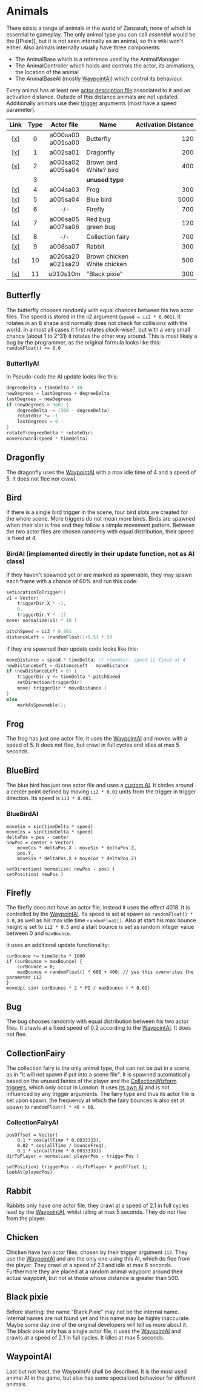 # Animals

There exists a range of animals in the world of Zanzarah, none of which is essential to gameplay. The only animal type you can call _essential_ would be the [[Pixie]], but it is not seen internally as an animal, so this wiki won't either. Also animals internally usually have three components:

- The AnimalBase which is a reference used by the AnimalManager
- The AnimalController which holds and controls the actor, its animations, the location of the animal
- The AnimalBaseAI (mostly [WaypointAI](./Animals.md#waypointai)) which control its behaviour.

Every animal has at least one [actor description file](../resources/AED.md) associated to it and an activation distance. Outside of this distance animals are not updated. Additionally animals use their [trigger](./Triggers.md#animal) arguments (most have a speed parameter).

|               Link        | Type |       Actor file      |     Name    |    Activation Distance   |
|:-------------------------:|:----:|:---------------------:|-------------|-------------------------:|
| [ [x] ](#butterfly)       |   0  | a000sa00<br/>a001sa00 | Butterfly   |                      120 |
| [ [x] ](#dragonfly)       |   1  | a002sa01              | Dragonfly   |                      200 |
| [ [x] ](#bird)            |   2  | a003sa02<br/>a005sa04 | Brown bird<br/>White? bird |       400 |
|                           |   3  |                       | __unused type__ |                      |
| [ [x] ](#frog)            |   4  | a004sa03              | Frog        |                      300 |
| [ [x] ](#bluebird)        |   5  | a005sa04              | Blue bird   |                     5000 |
| [ [x] ](#firefly)         |   6  |    -/-                | Firefly     |                      700 |
| [ [x] ](#bug)             |   7  | a006sa05<br/>a007sa06 | Red bug<br/>green bug |            120 |
| [ [x] ](#collectionfairy) |   8  |    -/-                | Collection fairy |                 700 |
| [ [x] ](#rabbit)          |   9  | a008sa07              | Rabbit      |                      300 |
| [ [x] ](#chicken)         |  10  | a020sa20<br/>a021sa20 | Brown chicken<br/>White chicken |  500 |
| [ [x] ](#black-pixie)     |  11  | u010s10m              | "Black pixie" |                    300 |

## Butterfly

The butterfly chooses randomly with equal chances between his two actor files. The speed is stored in the ii2 argument (```speed = ii2 * 0.001```). It rotates in an 8 shape and normally does not check for collisions with the world. In almost all cases it  first rotates clock-wise?, but with a very small chance (about 1 to 2^31) it rotates the other way around. This is most likely a bug by the programmer, as the original formula looks like this: ```randomFloat() <= 0.0```

### ButterflyAI
In Pseudo-code the AI update looks like this:

```C
degreeDelta = timeDelta * 40
newDegrees = lastDegrees + degreeDelta
lastDegrees = newDegrees
if (newDegrees > 360) {
    degreeDelta -= (360 - degreeDelta)
    rotateDir *= -1
    lastDegrees = 0
}
rotateY(degreeDelta * rotateDir)
moveForward(speed * timeDelta)
```

## Dragonfly
The dragonfly uses the [WaypointAI](./Animals.md#waypointai) with a max idle time of 4 and a speed of 5. It does not flee nor crawl.

## Bird
If there is a single bird trigger in the scene, four bird slots are created for the whole scene. More triggers do not mean more birds. Birds are spawned when their slot is free and they follow a simple movement pattern. Between the two actor files are chosen randomly with equal distribution, their speed is fixed at 4.

### BirdAI (implemented directly in their update function, not as AI class)

If they haven't spawned yet or are marked as spawnable, they may spawn each frame with a chance of 60% and run this code:

```C
setLocationToTrigger()
v1 = Vector(
    triggerDir.X * -1,
    0,
    triggerDir.Y * -1)
move( normalize(v1) * 10 )

pitchSpeed = ii3 * 0.001
distanceLeft = (randomFloat()+0.5) * 50
```

if they are spawned their update code looks like this:

```C
moveDistance = speed * timeDelta; // remember: speed is fixed at 4
newDistanceLeft = distanceLeft - moveDistance
if (newDistanceLeft > 0) {
    triggerDir.y += timeDelta * pitchSpeed
    setDirection(triggerDir)
    move( triggerDir * moveDistance )
}
else
    markAsSpawnable();
```

## Frog

The frog has just one actor file, it uses the [WaypointAI](./Animals.md#waypointai) and moves with a speed of 5. It does not flee, but crawl in full cycles and idles at max 5 seconds.

## BlueBird

The blue bird has just one actor file and uses a [custom AI](./Animals.md#bluebirdai). It circles around a center point defined by moving ```ii2 * 0.01``` units from the trigger in trigger direction. Its speed is ```ii3 * 0.001```.

### BlueBirdAI

```
moveSin = sin(timeDelta * speed)
moveCos = sin(timeDelta * speed)
deltaPos = pos - center
newPos = center + Vector(
    moveCos * deltaPos.X - moveSin * deltaPos.Z,
    pos.Y,
    moveSin * deltaPos.X + moveCos * deltaPos.Z)

setDirection( normalize( newPos - pos) )
setPosition( newPos )
```

## Firefly

The firefly does not have an actor file, instead it uses the effect 4018. It is controlled by the [WaypointAI](./Animals.md#waypointai). Its speed is set at spawn as ```randomFloat() * 3.0```,  as well as his max idle time ```randomFloat()```. Also at start his max bounce height is set to ```ii2 * 0.5``` and a start bounce is set as random integer value between 0 and ```maxBounce```.

It uses an additional update functionality:

```
curBounce += timeDelta * 1000
if (curBounce > maxBounce) {
    curBounce = 0;
    maxBounce = randomFloat() * 600 + 400; // yes this overwrites the parameter ii2
}
moveUp( sin( curBounce * 2 * PI / maxBounce ) * 0.02)
```

## Bug

The bug chooses randomly with equal distribution between his two actor files. It crawls at a fixed speed of 0.2 according to the [WaypointAI](./Animals.md#waypointai). It does not flee.

## CollectionFairy

The collection fairy is the only animal type, that can not be put in a scene, as in "it will not spawn if put into a scene file". It is spawned automatically based on the unused fairies of the player and the [CollectionWizform triggers](../resources/SCN/SCN_Trigger.md#trigger-type), which only occur in London. It uses [its own AI](./Animals.md#collectionfairyai) and is not influenced by any trigger arguments. The fairy type and thus its actor file is set upon spawn, the frequency at which the fairy bounces is also set at spawn to ```randomFloat() * 40 + 60```.

### CollectionFairyAI

```
posOffset = Vector(
    0.1 * cos(allTime * 0.0033333),
    0.02 * cos(allTime / bounceFreq),
    0.1 * sin(allTime * 0.0033333))
dirToPlayer = normalize( playerPos - triggerPos )

setPosition( triggerPos - dirToPlayer + posOffset );
lookAt(playerPos)
```

## Rabbit

Rabbits only have one actor file, they crawl at a speed of 2.1 in full cycles lead by the [WaypointAI](./Animals.md#waypointai), whilst idling at max 5 seconds. They do not flee from the player.

## Chicken

Chicken have two actor files, chosen by their trigger argument ```ii2```. They use the [WaypointAI](./Animals.md#waypointai) and are the only one using this AI, which do flee from the player. They crawl at a speed of 2.1 and idle at max 6 seconds. Furthermore they are placed at a random animal waypoint around their actual waypoint, but not at those whose distance is greater than 500.

## Black pixie

Before starting: the name "Black Pixie" may not be the internal name. Internal names are not found yet and this name may be highly inaccurate. Maybe some day one of the original developers will tell us more about it.
The black pixie only has a single actor file, it uses the [WaypointAI](./Animals.md#waypointai) and crawls at a speed of 2.1 in full cycles. It idles at max 5 seconds.

## WaypointAI

Last but not least, the WaypointAI shall be described. It is the most used animal AI in the game, but also has some specialized behaviour for different animals.

